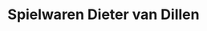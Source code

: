---
title: "Spielwaren Dieter van Dillen"
url: /koeln/spielwaren-dieter-van-dillen/
shop: Spielzeug
---